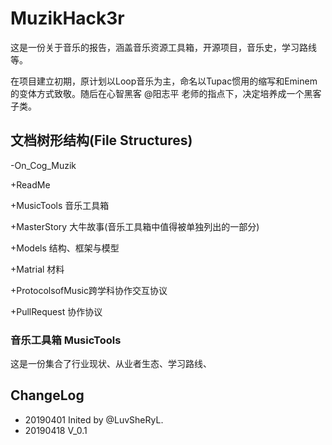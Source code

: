 # MuzikHack3r

这是一份关于音乐的报告，涵盖音乐资源工具箱，开源项目，音乐史，学习路线等。

在项目建立初期，原计划以Loop音乐为主，命名以Tupac惯用的缩写和Eminem的变体方式致敬。随后在心智黑客 @阳志平 老师的指点下，决定培养成一个黑客子类。

## 文档树形结构(File Structures)

-On_Cog_Muzik

  +ReadMe

  +MusicTools 音乐工具箱
  
  +MasterStory 大牛故事(音乐工具箱中值得被单独列出的一部分)
  
  +Models 结构、框架与模型
  
  +Matrial 材料
  
  +ProtocolsofMusic跨学科协作交互协议
  
  +PullRequest 协作协议
  
### 音乐工具箱 MusicTools 

这是一份集合了行业现状、从业者生态、学习路线、

## ChangeLog

- 20190401 Inited by @LuvSheRyL.
- 20190418 V_0.1
